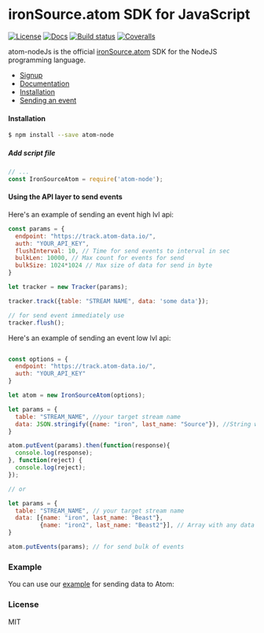 # ironSource.atom SDK for JavaScript
[![License][license-image]][license-url]
[![Docs][docs-image]][docs-url]
[![Build status][travis-image]][travis-url]
[![Coveralls][coveralls-image]][coveralls-url]

atom-nodeJs is the official [ironSource.atom](http://www.ironsrc.com/data-flow-management) SDK for the NodeJS programming language.

- [Signup](https://atom.ironsrc.com/#/signup)
- [Documentation](https://ironsource.github.io/atom-node/)
- [Installation](#Installation)
- [Sending an event](#Using-the-API-layer-to-send-events)

#### Installation
```sh
$ npm install --save atom-node
```
##### Add script file
```js
// ...
const IronSourceAtom = require('atom-node');
```

#### Using the API layer to send events
Here's an example of sending an event high lvl api:
```js
const params = {
  endpoint: "https://track.atom-data.io/",
  auth: "YOUR_API_KEY",
  flushInterval: 10, // Time for send events to interval in sec
  bulkLen: 10000, // Max count for events for send
  bulkSize: 1024*1024 // Max size of data for send in byte
}

let tracker = new Tracker(params);

tracker.track({table: "STREAM NAME", data: 'some data'});

// for send event immediately use
tracker.flush();
```

Here's an example of sending an event low lvl api:
```js

const options = {
  endpoint: "https://track.atom-data.io/",
  auth: "YOUR_API_KEY"
}

let atom = new IronSourceAtom(options);

let params = {
  table: "STREAM_NAME", //your target stream name
  data: JSON.stringify({name: "iron", last_name: "Source"}), //String with any data and any structure.
}

atom.putEvent(params).then(function(response){
  console.log(response);
}, function(reject) {
  console.log(reject);
});

// or

let params = {
  table: "STREAM_NAME", // your target stream name
  data: [{name: "iron", last_name: "Beast"},
         {name: "iron2", last_name: "Beast2"}], // Array with any data and any structure.
}

atom.putEvents(params); // for send bulk of events
```

### Example

You can use our [example][example-url] for sending data to Atom:

### License
MIT

[example-url]: https://github.com/ironSource/atom-node/blob/master/atom-node/code/example/example.js
[license-image]: https://img.shields.io/badge/license-MIT-blue.svg?style=flat-square
[license-url]: LICENSE
[travis-image]: https://travis-ci.org/ironSource/atom-node.svg?branch=master
[travis-url]: https://travis-ci.org/ironSource/atom-node
[coveralls-image]: https://coveralls.io/repos/github/ironSource/atom-node/badge.svg?branch=master
[coveralls-url]: https://coveralls.io/github/ironSource/atom-node?branch=master
[docs-image]: https://img.shields.io/badge/docs-latest-blue.svg
[docs-url]: https://ironsource.github.io/atom-node/
